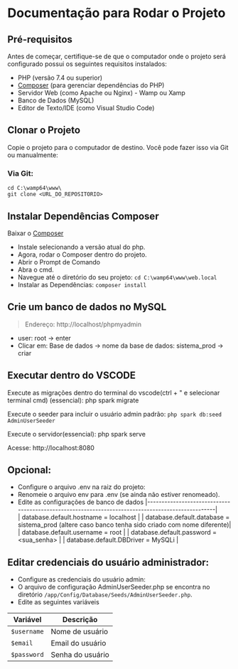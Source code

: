 # Documentação para Rodar o Projeto

## Pré-requisitos
Antes de começar, certifique-se de que o computador onde o projeto será configurado possui os seguintes requisitos instalados:
- PHP (versão 7.4 ou superior)
- [Composer](https://getcomposer.org/) (para gerenciar dependências do PHP)
- Servidor Web (como Apache ou Nginx) - Wamp ou Xamp
- Banco de Dados (MySQL)
- Editor de Texto/IDE (como Visual Studio Code)

## Clonar o Projeto
Copie o projeto para o computador de destino. Você pode fazer isso via Git ou manualmente:
### Via Git:
    cd C:\wamp64\www\
    git clone <URL_DO_REPOSITORIO>

## Instalar Dependências Composer
Baixar o [Composer](https://getcomposer.org/Composer-Setup.exe)
- Instale selecionando a versão atual do php.
- Agora, rodar o Composer dentro do projeto.
- Abrir o Prompt de Comando
- Abra o cmd.
- Navegue até o diretório do seu projeto: `cd C:\wamp64\www\web.local`
- Instalar as Dependências: `composer install`

## Crie um banco de dados no MySQL
> Endereço: http://localhost/phpmyadmin
 - user: root -> enter
- Clicar em: Base de dados -> nome da base de dados: sistema_prod -> criar 

## Executar dentro do VSCODE
Execute as migrações dentro do terminal do vscode(ctrl + " e selecionar terminal cmd) (essencial):
	php spark migrate

Execute o seeder para incluir o usuário admin padrão: `php spark db:seed AdminUserSeeder`

Execute o servidor(essencial):
	php spark serve

Acesse: http://localhost:8080





## Opcional:
- Configure o arquivo .env na raiz do projeto:
- Renomeie o arquivo env para .env (se ainda não estiver renomeado).
 - Edite as configurações de banco de dados
	|--------------------------------------------------------------------------------------------------|  
 	| database.default.hostname = localhost                                                            | 
	| database.default.database = sistema_prod (altere caso banco tenha sido criado com nome diferente)| 
	| database.default.username = root                                                                 | 
	| database.default.password = <sua_senha>                                                          | 
	| database.default.DBDriver = MySQLi                                                               | 

## Editar credenciais do usuário administrador:

- Configure as credenciais do usuário admin:
- O arquivo de configuração AdminUserSeeder.php se encontra no diretório `/app/Config/Database/Seeds/AdminUserSeeder.php`.
 - Edite as seguintes variáveis
 
| Variável    | Descrição             |
|-------------|-----------------------|
| `$username` | Nome de usuário       |
| `$email`    | Email do usuário      |
| `$password` | Senha do usuário      |
